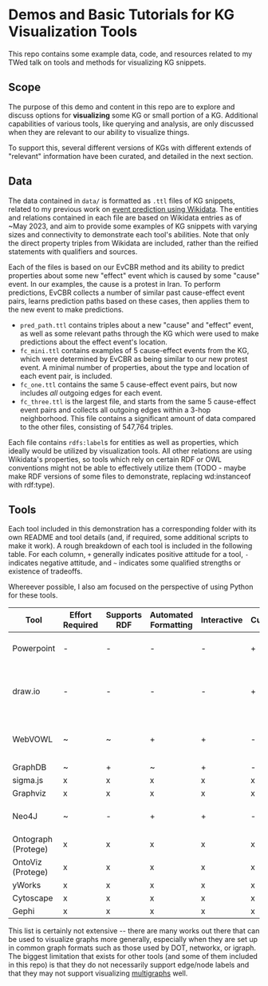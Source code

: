 # Demos and Basic Tutorials for KG Visualization Tools

This repo contains some example data, code, and resources related to my TWed talk on tools and methods for visualizing 
KG snippets.

## Scope

The purpose of this demo and content in this repo are to explore and discuss options for **visualizing** some KG or
small portion of a KG. Additional capabilities of various tools, like querying and analysis, are only discussed when
they are relevant to our ability to visualize things.

To support this, several different versions of KGs with different extends of "relevant" information have been curated,
and detailed in the next section.

## Data

The data contained in `data/` is formatted as `.ttl` files of KG snippets, related to my previous work on 
[event prediction using Wikidata](https://github.com/solashirai/WWW-EvCBR/). The entities and relations contained in
each file are based on Wikidata entries as of ~May 2023, and aim to provide some examples of KG snippets with varying
sizes and connectivity to demonstrate each tool's abilities. Note that only the direct property triples from Wikidata
are included, rather than the reified statements with qualifiers and sources.

Each of the files is based on our EvCBR method and its ability to predict properties about some new "effect" event
 which is caused by some "cause" event. In our examples, the cause is a protest in Iran. To perform predictions, EvCBR
 collects a number of similar past cause-effect event pairs, learns prediction paths based on these cases, then applies
 them to the new event to make predictions.
 
- `pred_path.ttl` contains triples about a new "cause" and "effect" event, as well as some relevant paths through the
 KG which were used to make predictions about the effect event's location. 
- `fc_mini.ttl` contains examples of 5 cause-effect events from the KG, which were determined by EvCBR as being similar 
 to our new protest event. A minimal number of properties, about the type and location of each event pair, is included.
- `fc_one.ttl` contains the same 5 cause-effect event pairs, but now includes _all_ outgoing edges for each event.
- `fc_three.ttl` is the largest file, and starts from the same 5 cause-effect event pairs and collects all outgoing
 edges within a 3-hop neighborhood. This file contains a significant amount of data compared to the other files, 
 consisting of 547,764 triples.
 
Each file contains `rdfs:label`s for entities as well as properties, which ideally would be utilized by visualization
tools. All other relations are using Wikidata's properties, so tools which rely on certain RDF or OWL conventions might
not be able to effectively utilize them (TODO - maybe make RDF versions of some files to demonstrate, replacing
wd:instanceof with rdf:type).

## Tools

Each tool included in this demonstration has a corresponding folder with its own README and tool details (and, if 
required, some additional scripts to make it work).
A rough breakdown of each tool is included in the following table.
For each column, `+` generally indicates positive attitude
 for a tool, `-` indicates negative attitude, and `~` indicates some qualified strengths or existence of tradeoffs.
 
Whereever possible, I also am focused on the perspective of using Python for these tools.

| Tool | Effort Required | Supports RDF | Automated Formatting | Interactive | Customizable | Notes | 
| - | - | - | - | - | - | - |
| Powerpoint | - | - | - | - | + | 100% manual effort |
| draw.io | - | - | - | - | + | Mostly manual effort, some importing possible |
| WebVOWL | ~ | ~ | + | + | - | Mainly aimed at ontology visualization |
| GraphDB | ~ | + | ~ | + | - | TODO |
| sigma.js | x | x | x | x | x | TODO |
| Graphviz | x | x | x | x | x | TODO |
| Neo4J | ~ | - | + | + | - | Not suitable for RDF data |
| Ontograph (Protege) | x | x | x | x | x | TODO |
| OntoViz (Protege) | x | x | x | x | x | TODO |
| yWorks | x | x | x | x | x | TODO |
| Cytoscape | x | x | x | x | x | TODO |
| Gephi | x | x | x | x | x | TODO |

This list is certainly not extensive -- there are many works out there that can be used to visualize graphs more 
generally, especially when they are set up in common graph formats such as those used by DOT, networkx, or igraph. 
The biggest limitation that exists for other tools (and some of them included in this repo) is that they do not
necessarily support edge/node labels and that they may not support visualizing 
[multigraphs](https://en.wikipedia.org/wiki/Multigraph) well. 